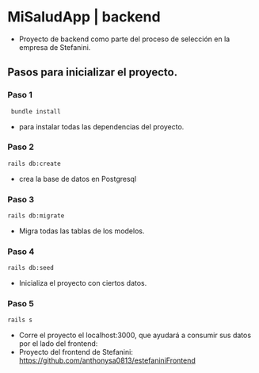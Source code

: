# MiSaludApp | backend

- Proyecto de backend como parte del proceso de selección en la empresa de Stefanini.

## Pasos para inicializar el proyecto.

### Paso 1

```bash
 bundle install
```

- para instalar todas las dependencias del proyecto.

### Paso 2

```bash
rails db:create
```

- crea la base de datos en Postgresql

### Paso 3

```bash
rails db:migrate
```

- Migra todas las tablas de los modelos.

### Paso 4

```bash
rails db:seed
```

- Inicializa el proyecto con ciertos datos.

### Paso 5

```bash
rails s
```

- Corre el proyecto el localhost:3000, que ayudará a consumir sus datos por el lado del frontend:
- Proyecto del frontend de Stefanini: https://github.com/anthonysa0813/estefaniniFrontend
